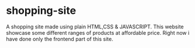 # shopping-site
A shopping site made using plain HTML,CSS & JAVASCRIPT. This website showcase some different ranges of products at affordable price. Right now i have done only the frontend part of this site.
